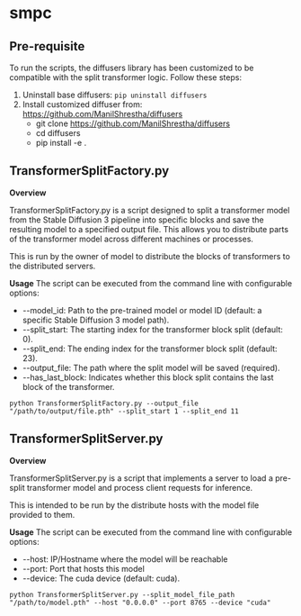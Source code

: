 # smpc

## Pre-requisite
To run the scripts, the diffusers library has been customized to be compatible with the split transformer logic. Follow these steps:

1. Uninstall base diffusers: `pip uninstall diffusers`
2. Install customized diffuser from: https://github.com/ManilShrestha/diffusers
   - git clone https://github.com/ManilShrestha/diffusers
   - cd diffusers
   - pip install -e .


## TransformerSplitFactory.py
**Overview**

TransformerSplitFactory.py is a script designed to split a transformer model from the Stable Diffusion 3 pipeline into specific blocks and save the resulting model to a specified output file. This allows you to distribute parts of the transformer model across different machines or processes.

This is run by the owner of model to distribute the blocks of transformers to the distributed servers.

**Usage**
The script can be executed from the command line with configurable options:

- --model_id: Path to the pre-trained model or model ID (default: a specific Stable Diffusion 3 model path).
- --split_start: The starting index for the transformer block split (default: 0).
- --split_end: The ending index for the transformer block split (default: 23).
- --output_file: The path where the split model will be saved (required).
- --has_last_block: Indicates whether this block split contains the last block of the transformer.

`python TransformerSplitFactory.py --output_file "/path/to/output/file.pth" --split_start 1 --split_end 11`


## TransformerSplitServer.py
**Overview**

TransformerSplitServer.py is a script that implements a server to load a pre-split transformer model and process client requests for inference. 

This is intended to be run by the distribute hosts with the model file provided to them.


**Usage**
The script can be executed from the command line with configurable options:
- --host: IP/Hostname where the model will be reachable
- --port: Port that hosts this model
- --device: The cuda device (default: cuda).


`python TransformerSplitServer.py --split_model_file_path "/path/to/model.pth" --host "0.0.0.0" --port 8765 --device "cuda"`
